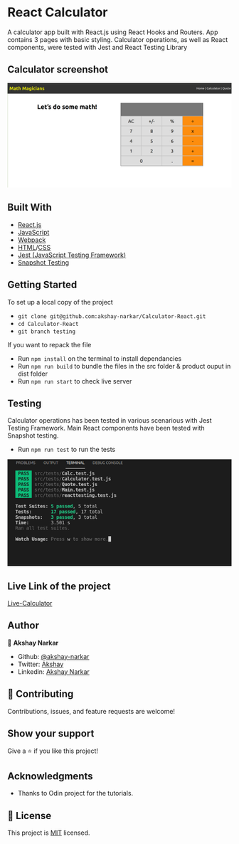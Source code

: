 # React Calculator

A calculator app built with React.js using React Hooks and Routers. App contains 3 pages with basic styling. Calculator operations, as well as React components, were tested with Jest and React Testing Library

## Calculator screenshot

![screenshot](./calc.png)

## Built With

- [React.js](https://reactjs.org/)
- [JavaScript](https://www.javascript.com/)
- [Webpack](https://webpack.js.org/)
- [HTML](https://html.spec.whatwg.org/)/[CSS](https://www.w3.org/TR/CSS/#css)
- [Jest (JavaScript Testing Framework)](https://jestjs.io/)
- [Snapshot Testing](https://reactjs.org/docs/testing-recipes.html)

## Getting Started

To set up a local copy of the project

- `git clone git@github.com:akshay-narkar/Calculator-React.git`
- `cd Calculator-React`
- `git branch testing`

If you want to repack the file

- Run `npm install` on the terminal to install dependancies
- Run `npm run build` to bundle the files in the src folder & product ouput in dist folder
- Run `npm run start` to check live server

## Testing

Calculator operations has been tested in various scenarious with Jest Testing Framework.
Main React components have been tested with Snapshot testing.

- Run `npm run test` to run the tests

<img src="./test.png">

## Live Link of the project

[Live-Calculator](https://calculator-react-microakshay.herokuapp.com/)

## Author

👤 **Akshay Narkar**

- Github: [@akshay-narkar](https://github.com/akshay-narkar)
- Twitter: [Akshay](https://www.twitter.com/akidoit)
- Linkedin: [Akshay Narkar](https://www.linkedin.com/in/akshaynarkar25/)

## 🤝 Contributing

Contributions, issues, and feature requests are welcome!

## Show your support

Give a ⭐️ if you like this project!

## Acknowledgments

- Thanks to Odin project for the tutorials.

## 📝 License

This project is [MIT](LICENSE) licensed.
